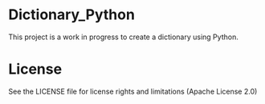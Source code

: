 # Dictionary_Python
This project is a work in progress to create a dictionary using Python.

# License
See the LICENSE file for license rights and limitations (Apache License 2.0)
